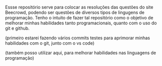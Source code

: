 Essse repositório serve para colocar as resoluções das questões do site Beecrowd, podendo ser questões de diversos tipos de lingugens de programação. Tenho o intuito de fazer tal repositório como o objetivo de melhorar minhas habilidades tanto programacionais, quanto com o uso do git e github.

(primeiro estarei fazendo vários commits testes para aprimorar minhas habilidades com o git, junto com o vs code)

(também posso utilizar aqui, para melhorar habilidades nas linguagens de programação)
